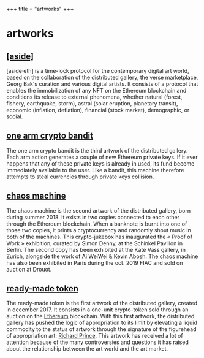 +++
title = "artworks"
+++

# artworks

## [[aside]](https://aside.distributedgallery.art/)

[aside·eth] is a time-lock protocol for the contemporary digital art world, based on the collaboration of the distributed gallery, the verse marketplace, Georg Bak's curation and various digital artists. It consists of a protocol that enables the immobilization of any NFT on the Ethereum blockchain and conditions its release to external phenomena, whether natural (forest, fishery, earthquake, storm), astral (solar eruption, planetary transit), economic (inflation, deflation), financial (stock market), demographic, or social.</p>

## [one arm crypto bandit](@/artworks/bandit/index.md)

The one arm crypto bandit is the third artwork of the distributed gallery. Each arm action generates a couple of new Ethereum private keys. If it ever happens that any of these private keys is already in used, its fund become immediately available to the user. Like a bandit, this machine therefore attempts to steal currencies through private keys collision.

## [chaos machine](@/artworks/chaos/index.md)

The chaos machine is the second artwork of the distributed gallery, born during summer 2018. It exists in two copies connected to each other through the Ethereum blockchain. When a banknote is burnt into one of those two copies, it prints a cryptocurrency and randomly shout music in both of the machines. This crypto-jukebox has inaugurated the « Proof of Work » exhibition, curated by Simon Denny, at the Schinkel Pavillon in Berlin. The second copy has been exhibited at the Kate Vass gallery, in Zurich, alongside the work of Ai WeiWei & Kevin Abosh. The chaos machine has also been exhibited in Paris during the oct. 2019 FIAC and sold on auction at Drouot.

## [ready-made token](@/artworks/rmt/index.md)

The ready-made token is the first artwork of the distributed gallery, created in december 2017. It consists in a one-unit crypto-token sold through an auction on the [Ethereum](https://ethereum.org/) blockchain. With this first artwork, the distributed gallery has pushed the logic of appropriation to its limit by elevating a liquid commodity to the status of artwork through the signature of the figurehead of appropriation art: [Richard Prince](https://en.wikipedia.org/wiki/Richard_Prince). This artwork has received a lot of attention because of the many controversies and questions it has raised about the relationship between the art world and the art market.
